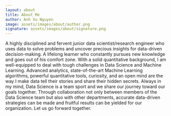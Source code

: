 ```yaml
---
layout: about
title: About Me
author: Anh Vu Nguyen
image: assets/images/about/author.png
signature: assets/images/about/signature.png
---
```


A highly disciplined and fervent junior data scientist/research engineer who uses data to solve problems and uncover precious insights for data-driven decision-making.
A lifelong learner who constantly pursues new knowledge and goes out of his comfort zone. With a solid quantitative background, I am well-equipped to deal with tough challenges in Data Science and Machine Learning.
Advanced analytics, state-of-the-art Machine Learning algorithms, powerful quantitative tools, curiosity, and an open mind are the way I make data tell their stories and share their hidden secrets.
Always in my mind, Data Science is a team sport and we share our journey toward our goals together. Through collaboration not only between members of the Data Science team but also with other departments, accurate data-driven strategies can be made and fruitful results can be yielded for our organization.
Let us go forward together.



